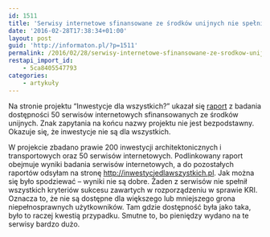 ```yaml
---
id: 1511
title: 'Serwisy internetowe sfinansowane ze środków unijnych nie spełniają wymagań dostępności'
date: '2016-02-28T17:38:34+01:00'
layout: post
guid: 'http://informaton.pl/?p=1511'
permalink: /2016/02/28/serwisy-internetowe-sfinansowane-ze-srodkow-unijnych-nie-spelniaja-wymagan-dostepnosci/
restapi_import_id:
    - 5ca8405547793
categories:
    - artykuły
---
```


Na stronie projektu “Inwestycje dla wszystkich?” ukazał się [raport](http://inwestycjedlawszystkich.pl/materialy/Czy_wszyscy_widza_to_samo.pdf) z badania dostępności 50 serwisów internetowych sfinansowanych ze środków unijnych. Znak zapytania na końcu nazwy projektu nie jest bezpodstawny. Okazuje się, że inwestycje nie są dla wszystkich.

W projekcie zbadano prawie 200 inwestycji architektonicznych i transportowych oraz 50 serwisów internetowych. Podlinkowany raport obejmuje wyniki badania serwisów internetowych, a do pozostałych raportów odsyłam na stronę <http://inwestycjedlawszystkich.pl>. Jak można się było spodziewać – wyniki nie są dobre. Żaden z serwisów nie spełnił wszystkich kryteriów sukcesu zawartych w rozporządzeniu w sprawie KRI. Oznacza to, że nie są dostępne dla większego lub mniejszego grona niepełnosprawnych użytkowników. Tam gdzie dostępność była jako taka, było to raczej kwestią przypadku. Smutne to, bo pieniędzy wydano na te serwisy bardzo dużo.